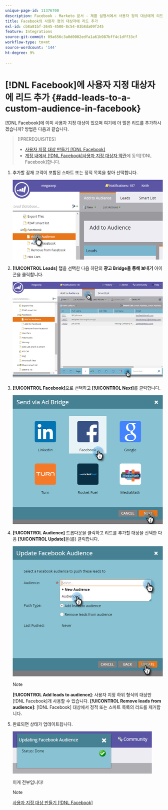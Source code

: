 ```yaml
---
unique-page-id: 11376700
description: Facebook - Marketo 문서 - 제품 설명서에서 사용자 정의 대상에게 리드 추가
title: Facebook의 사용자 정의 대상자에 리드 추가
exl-id: cb8a81bf-2645-4500-8c54-03b8da09f245
feature: Integrations
source-git-commit: 09a656c3a0d0002edfa1a61b987bff4c1dff33cf
workflow-type: tm+mt
source-wordcount: '144'
ht-degree: 9%

---
```


# [!DNL Facebook]에 사용자 지정 대상자에 리드 추가 {#add-leads-to-a-custom-audience-in-facebook}

[!DNL Facebook]에 이미 사용자 지정 대상이 있으며 여기에 더 많은 리드를 추가하시겠습니까? 방법은 다음과 같습니다.

>[!PREREQUISITES]
>
>* [사용자 지정 대상 만들기 [!DNL Facebook]](/help/marketo/product-docs/demand-generation/facebook/create-a-custom-audience-in-facebook.md)
>* [ 계정 내에서  [!DNL Facebook]사용자 지정 대상자 약관](https://www.facebook.com/ads/manage/customaudiences/tos.php)에 동의[!DNL Facebook]합니다.
>

1. 추가할 잠재 고객이 포함된 스마트 또는 정적 목록을 찾아 선택합니다.

   ![](assets/one.png)

1. **[!UICONTROL Leads]** 탭을 선택한 다음 하단의 **광고 Bridge을 통해 보내기** 아이콘을 클릭합니다.

   ![](assets/two-1.png)

1. **[!UICONTROL Facebook]**&#x200B;으로 선택하고 **[!UICONTROL Next]**&#x200B;를 클릭합니다.

   ![](assets/three.png)

1. **[!UICONTROL Audience]** 드롭다운을 클릭하고 리드를 추가할 대상을 선택한 다음 **[!UICONTROL Update]**&#x200B;을(를) 클릭합니다.

   ![](assets/4.png)

   >[!NOTE]
   >
   >**[!UICONTROL Add leads to audience]**: 사용자 지정 하위 형식의 대상만 [!DNL Facebook]개 사용할 수 있습니다.
   >**[!UICONTROL Remove leads from audience]**: [!DNL Facebook] 대상에서 정적 또는 스마트 목록의 리드를 제거합니다.

1. 완료되면 상태가 업데이트됩니다.

   ![](assets/five-1.png)

   이게 전부입니다!

   >[!NOTE]
   >
   >[사용자 지정 대상 만들기 [!DNL Facebook]](/help/marketo/product-docs/demand-generation/facebook/create-a-custom-audience-in-facebook.md)
